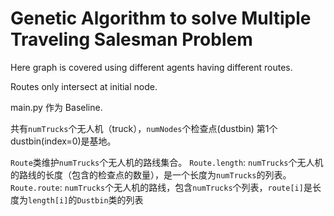 # Genetic Algorithm to solve Multiple Traveling Salesman Problem
Here graph is covered using different agents having different routes.

Routes only intersect at initial node.

main.py 作为 Baseline.

共有`numTrucks`个无人机（truck），`numNodes`个检查点(dustbin)
第1个dustbin(index=0)是基地。

`Route`类维护`numTrucks`个无人机的路线集合。
`Route.length`: `numTrucks`个无人机的路线的长度（包含的检查点的数量），是一个长度为`numTrucks`的列表。
`Route.route`: `numTrucks`个无人机的路线，包含`numTrucks`个列表，`route[i]`是长度为`length[i]`的`Dustbin`类的列表